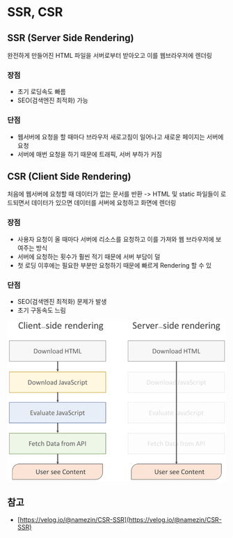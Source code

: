 # SSR, CSR

## SSR \(Server Side Rendering\)

완전하게 만들어진 HTML 파일을 서버로부터 받아오고 이를 웹브라우저에 렌더링

### 장점

* 초기 로딩속도 빠름
* SEO\(검색엔진 최적화\) 가능

### 단점

* 웹서버에 요청을 할 때마다 브라우저 새로고침이 일어나고 새로운 페이지는 서버에 요청
* 서버에 매번 요청을 하기 때문에 트래픽, 서버 부하가 커짐

## CSR \(Client Side Rendering\)

처음에 웹서버에 요청할 때 데이터가 없는 문서를 반환 -&gt; HTML 및 static 파일들이 로드되면서 데이터가 있으면 데이터를 서버에 요청하고 화면에 렌더링

### 장점

* 사용자 요청이 올 때마다 서버에 리소스를 요청하고 이를 가져와 웹 브라우저에 보여주는 방식
* 서버에 요청하는 횟수가 훨씬 적기 때문에 서버 부담이 덜
* 첫 로딩 이후에는 필요한 부분만 요청하기 때문에 빠르게 Rendering 할 수 있

### 단점

* SEO\(검색엔진 최적화\) 문제가 발생
* 초기 구동속도 느림

![](../.gitbook/assets/image%20%284%29.png)

## 참고

* [https://velog.io/@namezin/CSR-SSR](https://velog.io/@namezin/CSR-SSR)

